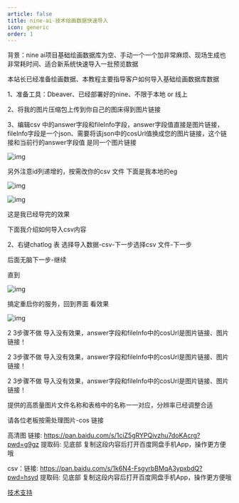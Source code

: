 ```yaml
---
article: false
title: nine-ai-技术绘画数据快速导入
icon: generic
order: 1
---
```

背景：nine ai项目基础绘画数据库为空、手动一个一个加非常麻烦、现场生成也非常耗时间、适合新系统快速导入一批预览数据

本站长已经准备绘画数据、本教程主要指导客户如何导入基础绘画数据库数据

1、准备工具：Dbeaver、已经部署好的nine、不限于本地 or 线上

2、将我的图片压缩包上传到你自己的图床得到图片链接

3、编辑csv 中的answer字段和fileInfo字段，answer字段值直接是图片链接，fileInfo字段是一个json、需要将该json中的cosUrl值换成您的图片链接，这个链接和当前行的answer字段值 是同一个图片链接

![img](https://gsol6smrwo.feishu.cn/space/api/box/stream/download/asynccode/?code=YmFlMjcyY2Y3NTg1MWY3MWMzYzk1NGNjYWZlZWYwYjBfcmxyeTUwbU5QS3RKVEg1d2ViNWZ1TXFvcHppQm1kSmNfVG9rZW46UVNocmJyV3Bzb3BJNkp4ZDl2cWNkQ0NkbjNlXzE3MDU2NjIxOTc6MTcwNTY2NTc5N19WNA)

另外注意id列递增的，按需改你的csv 文件 下面是我本地的eg

![img](https://gsol6smrwo.feishu.cn/space/api/box/stream/download/asynccode/?code=MmU3MGNlYjE4Y2FiOGIzMTczODNmNDE5ZGU2NTVhYTNfbDRSMTkxS1l2M2NLNDBMemVPOGNERjJUWGpUeEYwYWVfVG9rZW46UUh0amJGSjR3b0FxRVZ4OGp0OGNXY3hTblhjXzE3MDU2NjIxOTc6MTcwNTY2NTc5N19WNA)

![img](https://gsol6smrwo.feishu.cn/space/api/box/stream/download/asynccode/?code=M2ZlY2ZhNTE4OTU2YzZlY2QxNzM2NWJmNmEwODhjODBfODYzWUVGaXVINTBJN1RWcERtYVVZQVRLaGJNMHcxUGJfVG9rZW46VWRoOWJtalZCb3dWbnp4dzZCT2NBTjBWbjhiXzE3MDU2NjIxOTc6MTcwNTY2NTc5N19WNA)

这是我已经导完的效果

下面我介绍如何导入csv内容

2、右键chatlog 表 选择导入数据-csv-下一步选择csv 文件-下一步

后面无脑下一步-继续

直到

![img](https://gsol6smrwo.feishu.cn/space/api/box/stream/download/asynccode/?code=MWNmYzg3ZTFmNTBmMDg4YjNjODlmNzRiZjE4ZGQzZjhfSkxockpvMzZXNnZ0VUJpZmRRRlFBREY1Z2NOeGY2TGdfVG9rZW46UlQxR2JXMzFIb3R5cmZ4WDd0d2NmN2p6bkRoXzE3MDU2NjIxOTc6MTcwNTY2NTc5N19WNA)

搞定重启你的服务，回到界面 看效果

![img](https://gsol6smrwo.feishu.cn/space/api/box/stream/download/asynccode/?code=Mjk2NzRiYmMxZTM3YjEwYTUyMTZkNmJlMmUzZGQ2YTdfZjBvUlpCMFRLdlJFczFDZFB0aU9lU0twUExVRWI0d25fVG9rZW46TVVRaGJOQnNrb0FuTTZ4dnhRU2NkNkg0bjNjXzE3MDU2NjIxOTc6MTcwNTY2NTc5N19WNA)

2 3步骤不做 导入没有效果，answer字段和fileInfo中的cosUrl是图片链接、图片链接！

2 3步骤不做 导入没有效果，answer字段和fileInfo中的cosUrl是图片链接、图片链接！

2 3步骤不做 导入没有效果，answer字段和fileInfo中的cosUrl是图片链接、图片链接！

提供的高质量图片文件名称和表格中的名称一一对应，分辨率已经调整合适

请各位老板按需处理图片-cos 链接

高清图 链接: https://pan.baidu.com/s/1ciZ5gRYPQivzhu7doKAcrg?pwd=g9gz 提取码: 见底部 复制这段内容后打开百度网盘手机App，操作更方便哦

csv：链接: https://pan.baidu.com/s/1k6N4-FsgyrbBMqA3ypxbdQ?pwd=hsyd 提取码: 见底部  复制这段内容后打开百度网盘手机App，操作更方便哦

[技术支持](https://freetimeai.eu.org/business.html)
